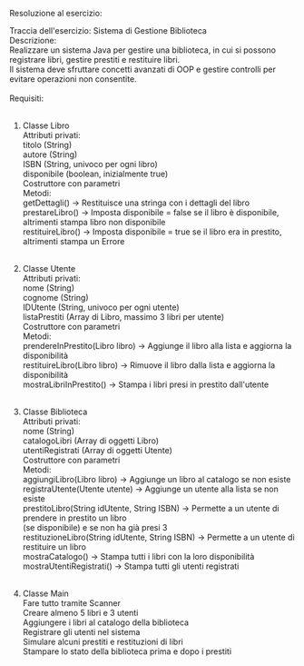 Resoluzione al esercizio:<br>


Traccia dell'esercizio: Sistema di Gestione Biblioteca<br>
Descrizione:<br>
Realizzare un sistema Java per gestire una biblioteca, in cui si possono registrare libri,
gestire prestiti e restituire libri.<br>
 Il sistema deve sfruttare concetti avanzati di OOP e gestire controlli per evitare operazioni non consentite.<br><br>
Requisiti:<br><br>

1. Classe Libro<br>
Attributi privati:<br>
titolo (String)<br>
autore (String)<br>
ISBN (String, univoco per ogni libro)<br>
disponibile (boolean, inizialmente true)<br>
Costruttore con parametri<br>
Metodi:<br>
getDettagli() → Restituisce una stringa con i dettagli del libro<br>
prestareLibro() → Imposta disponibile = false se il libro è disponibile, altrimenti stampa libro non disponibile<br>
restituireLibro() → Imposta disponibile = true se il libro era in prestito, altrimenti stampa un Errore<br><br>

2. Classe Utente<br>
Attributi privati:<br>
nome (String)<br>
cognome (String)<br>
IDUtente (String, univoco per ogni utente)<br>
listaPrestiti (Array di Libro, massimo 3 libri per utente)<br>
Costruttore con parametri<br>
Metodi:<br>
prendereInPrestito(Libro libro) → Aggiunge il libro alla lista e aggiorna la disponibilità<br>
restituireLibro(Libro libro) → Rimuove il libro dalla lista e aggiorna la disponibilità<br>
mostraLibriInPrestito() → Stampa i libri presi in prestito dall'utente<br><br>

3. Classe Biblioteca<br>
Attributi privati:<br>
nome (String)<br>
catalogoLibri (Array di oggetti Libro)<br>
utentiRegistrati (Array di oggetti Utente)<br>
Costruttore con parametri<br>
Metodi:<br>
aggiungiLibro(Libro libro) → Aggiunge un libro al catalogo se non esiste<br>
registraUtente(Utente utente) → Aggiunge un utente alla lista se non esiste<br>
prestitoLibro(String idUtente, String ISBN) → Permette a un utente di prendere in prestito un libro<br>
                                                (se disponibile) e se non ha già presi 3<br>
restituzioneLibro(String idUtente, String ISBN) → Permette a un utente di restituire un libro<br>
mostraCatalogo() → Stampa tutti i libri con la loro disponibilità<br>
mostraUtentiRegistrati() → Stampa tutti gli utenti registrati<br><br>

4. Classe Main<br>
Fare tutto tramite Scanner<br>
Creare almeno 5 libri e 3 utenti<br>
Aggiungere i libri al catalogo della biblioteca<br>
Registrare gli utenti nel sistema<br>
Simulare alcuni prestiti e restituzioni di libri<br>
Stampare lo stato della biblioteca prima e dopo i prestiti

